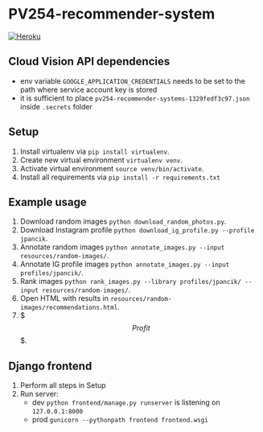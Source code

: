 # PV254-recommender-system
[![Heroku](http://heroku-badge.herokuapp.com/?app=pv254-recommender-system&svg=1)](https://pv254-recommender-system.herokuapp.com/)


## Cloud Vision API dependencies
- env variable `GOOGLE_APPLICATION_CREDENTIALS` needs to be set to the path where service account key is stored
- it is sufficient to place `pv254-recommender-systems-1329fedf3c97.json` inside `.secrets` folder

## Setup
1. Install virtualenv via `pip install virtualenv`.
2. Create new virtual environment `virtualenv venv`.
3. Activate virtual environment `source venv/bin/activate`.
4. Install all requirements via `pip install -r requirements.txt`

## Example usage
1. Download random images `python download_random_photos.py`.
2. Download Instagram profile `python download_ig_profile.py --profile jpancik`.
3. Annotate random images `python annotate_images.py --input resources/random-images/`.
4. Annotate IG profile images `python annotate_images.py --input profiles/jpancik/`.
5. Rank images `python rank_images.py --library profiles/jpancik/ --input resources/random-images/`.
6. Open HTML with results in `resources/random-images/recommendations.html`.
7. \$$$ Profit $$$.


## Django frontend
1. Perform all steps in Setup
2. Run server:
    * dev `python frontend/manage.py runserver` is listening on `127.0.0.1:8000`
    * prod `gunicorn --pythonpath frontend frontend.wsgi`
